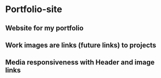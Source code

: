 # Portfolio-site
## Website for my portfolio
## Work images are links (future links) to projects
## Media responsiveness with Header and image links
